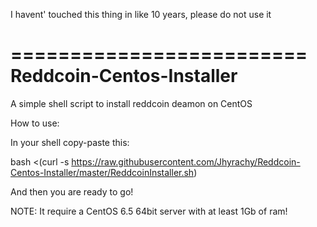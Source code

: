 I havent' touched this thing in like 10 years, please do not use it

=========================
Reddcoin-Centos-Installer
=========================

A simple shell script to install reddcoin deamon on CentOS


How to use:

In your shell copy-paste this:

bash <(curl -s https://raw.githubusercontent.com/Jhyrachy/Reddcoin-Centos-Installer/master/ReddcoinInstaller.sh)

And then you are ready to go!


NOTE:
It require a CentOS 6.5 64bit server with at least 1Gb of ram!
